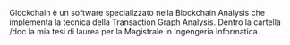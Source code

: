 Glockchain è un software specializzato nella Blockchain Analysis che implementa la tecnica della Transaction Graph Analysis.
Dentro la cartella /doc la mia tesi di laurea per la Magistrale in Ingengeria Informatica.
